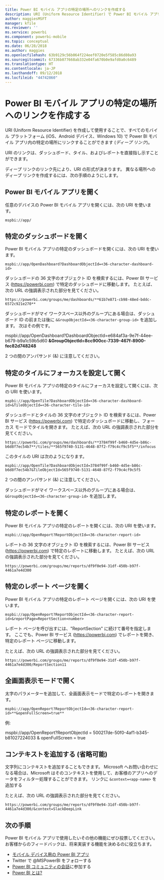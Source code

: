 ```yaml
---
title: Power BI モバイル アプリの特定の場所へのリンクを作成する
description: URI (Uniform Resource Identifier) で Power BI モバイル アプリの特定のダッシュボード、タイル、またはレポートへのディープ リンクを作成する方法について説明します。
author: maggiesMSFT
manager: kfile
ms.reviewer: ''
ms.service: powerbi
ms.component: powerbi-mobile
ms.topic: conceptual
ms.date: 06/28/2018
ms.author: maggies
ms.openlocfilehash: 63b9129c56b064f224eef0720e5f585c86d80a93
ms.sourcegitcommit: 67336b077668ab332e04fa670b0e9afd0a0c6489
ms.translationtype: HT
ms.contentlocale: ja-JP
ms.lasthandoff: 09/12/2018
ms.locfileid: "44742860"
---
```

# <a name="create-a-link-to-a-specific-location-in-the-power-bi-mobile-apps"></a>Power BI モバイル アプリの特定の場所へのリンクを作成する
URI (Uniform Resource Identifier) を作成して使用することで、すべてのモバイル プラットフォーム (iOS、Android デバイス、Windows 10) で Power BI モバイル アプリ内の特定の場所にリンクすることができます (*ディープ リンク*)。

URI のリンクは、ダッシュボード、タイル、およびレポートを直接指し示すことができます。

ディープ リンクのリンク先により、URI の形式が決まります。 異なる場所へのディープ リンクを作成するには、次の手順のようにします。 

## <a name="open-the-power-bi-mobile-app"></a>Power BI モバイル アプリを開く
任意のデバイスの Power BI モバイル アプリを開くには、次の URI を使います。

    mspbi://app/


## <a name="open-to-a-specific-dashboard"></a>特定のダッシュボードを開く
Power BI モバイル アプリの特定のダッシュボードを開くには、次の URI を使います。

    mspbi://app/OpenDashboard?DashboardObjectId=<36-character-dashboard-id>

ダッシュボードの 36 文字のオブジェクト ID を検索するには、Power BI サービス (https://powerbi.com) で特定のダッシュボードに移動します。 たとえば、次の URL の強調表示された部分を見てください。

`https://powerbi.com/groups/me/dashboards/**61b7e871-cb98-48ed-bddc-6572c921e270**`

ダッシュボードがマイ ワークスペース以外のグループにある場合は、ダッシュボード ID の前または後に `&GroupObjectId=<36-character-group-id>` を追加します。 次はその例です。 

mspbi://app/OpenDashboard?DashboardObjectId=e684af3a-9e7f-44ee-b679-b9a1c59b5d60 **&GroupObjectId=8cc900cc-7339-467f-8900-fec82d748248**

2 つの間のアンパサンド (&) に注意してください。

## <a name="open-to-a-specific-tile-in-focus"></a>特定のタイルにフォーカスを設定して開く
Power BI モバイル アプリの特定のタイルにフォーカスを設定して開くには、次の URI を使います。

    mspbi://app/OpenTile?DashboardObjectId=<36-character-dashboard-id>&TileObjectId=<36-character-tile-id>

ダッシュボードとタイルの 36 文字のオブジェクト ID を検索するには、Power BI サービス (https://powerbi.com) で特定のダッシュボードに移動し、フォーカス モードでタイルを開きます。 たとえば、次の URL の強調表示された部分を見てください。

`https://powerbi.com/groups/me/dashboards/**3784f99f-b460-4d5e-b86c-b6d8f7ec54b7**/tiles/**565f9740-5131-4648-87f2-f79c4cf9c5f5**/infocus`

このタイルの URI は次のようになります。

    mspbi://app/OpenTile?DashboardObjectId=3784f99f-b460-4d5e-b86c-b6d8f7ec54b7&TileObjectId=565f9740-5131-4648-87f2-f79c4cf9c5f5

2 つの間のアンパサンド (&) に注意してください。

ダッシュボードがマイ ワークスペース以外のグループにある場合は、`&GroupObjectId=<36-character-group-id>` を追加します。

## <a name="open-to-a-specific-report"></a>特定のレポートを開く
Power BI モバイル アプリの特定のレポートを開くには、次の URI を使います。

    mspbi://app/OpenReport?ReportObjectId=<36-character-report-id>

レポートの 36 文字のオブジェクト ID を検索するには、Power BI サービス (https://powerbi.com) で特定のレポートに移動します。 たとえば、次の URL の強調表示された部分を見てください。

`https://powerbi.com/groups/me/reports/df9f0e94-31df-450b-b97f-4461a7e4d300`

## <a name="open-to-a-specific-report-page"></a>特定のレポート ページを開く
Power BI モバイル アプリの特定のレポート ページを開くには、次の URI を使います。

    mspbi://app/OpenReport?ReportObjectId=<36-character-report-id>&reportPage=ReportSection<number>

レポート ページを呼び出すには、"ReportSection" に続けて番号を指定します。 ここでも、Power BI サービス (https://powerbi.com) でレポートを開き、特定のレポート ページに移動します。 

たとえば、次の URL の強調表示された部分を見てください。

`https://powerbi.com/groups/me/reports/df9f0e94-31df-450b-b97f-4461a7e4d300/ReportSection11`

## <a name="open-in-full-screen-mode"></a>全画面表示モードで開く
太字のパラメーターを追加して、全画面表示モードで特定のレポートを開きます。

    mspbi://app/OpenReport?ReportObjectId=<36-character-report-id>**&openFullScreen=true**

例: 

mspbi://app/OpenReport?ReportObjectId = 500217de-50f0-4af1-b345-b81027224033 & openFullScreen = true

## <a name="add-context-optional"></a>コンテキストを追加する (省略可能)
文字列にコンテキストを追加することもできます。 Microsoft へお問い合わせになる場合は、Microsoft はそのコンテキストを使用して、お客様のアプリへのデータをフィルター処理することができます。 リンクに `&context=<app-name>` を追加する

たとえば、次の URL の強調表示された部分を見てください。 

`https://powerbi.com/groups/me/reports/df9f0e94-31df-450b-b97f-4461a7e4d300/&context=SlackDeepLink`

## <a name="next-steps"></a>次の手順
Power BI モバイル アプリで使用したいその他の機能にぜひ投票してください。お客様からのフィードバックは、将来実装する機能を決めるのに役立ちます。 

* [モバイル デバイス用の Power BI アプリ](mobile-apps-for-mobile-devices.md)
* Twitter で @MSPowerBI をフォローする
* [Power BI コミュニティの会話](http://community.powerbi.com/)に参加する
* [Power BI とは?](../../power-bi-overview.md)

